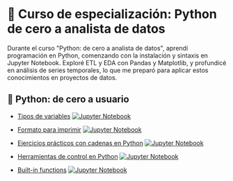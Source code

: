 # 🐍 Curso de especialización: Python de cero a analista de datos
Durante el curso "Python: de cero a analista de datos", aprendí programación en Python, comenzando con la instalación y sintaxis en Jupyter Notebook. Exploré ETL y EDA con Pandas y Matplotlib, y profundicé en análisis de series temporales, lo que me preparó para aplicar estos conocimientos en proyectos de datos.


## 🔗 Python: de cero a usuario
- [Tipos de variables](./notebooks/curso1/007_Formas_de_imprimir.ipynb)
[![Jupyter Notebook](https://img.shields.io/badge/Notebook-Jupyter?style=flat-square&logo=jupyter&label=Jupyter&labelColor=%23FFFFFF&color=%23ff8000)](./notebooks/curso1/006_Tipos_de_variables.ipynb)

- [Formato para imprimir](./notebooks/curso1/006_Tipos_de_variables.ipynb)
[![Jupyter Notebook](https://img.shields.io/badge/Notebook-Jupyter?style=flat-square&logo=jupyter&label=Jupyter&labelColor=%23FFFFFF&color=%23ff8000)](./notebooks/curso1/007_Formas_de_imprimir.ipynb)

- [Ejercicios prácticos con cadenas en Python](./notebooks/curso1/008_Ejercicios_prácticos_con_cadenas_en_Python.ipynb)
[![Jupyter Notebook](https://img.shields.io/badge/Notebook-Jupyter?style=flat-square&logo=jupyter&label=Jupyter&labelColor=%23FFFFFF&color=%23ff8000)](./notebooks/curso1/008_Ejercicios_prácticos_con_cadenas_en_Python.ipynb)

- [Herramientas de control en Python](./notebooks/curso1/009_Herramientas_de_control_en_Python.ipynb)
[![Jupyter Notebook](https://img.shields.io/badge/Notebook-Jupyter?style=flat-square&logo=jupyter&label=Jupyter&labelColor=%23FFFFFF&color=%23ff8000)](./notebooks/curso1/009_Herramientas_de_control_en_Python.ipynb)

- [Built-in functions](./notebooks/curso1/010_built_in_functions.ipynb)
[![Jupyter Notebook](https://img.shields.io/badge/Notebook-Jupyter?style=flat-square&logo=jupyter&label=Jupyter&labelColor=%23FFFFFF&color=%23ff8000)](./notebooks/curso1/010_built_in_functions.ipynb)





